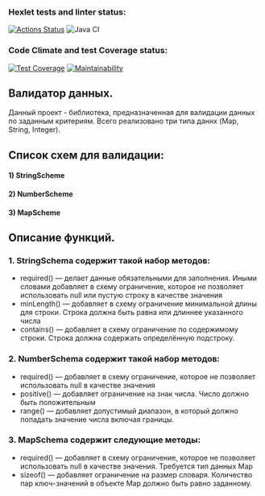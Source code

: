 ### Hexlet tests and linter status:
[![Actions Status](https://github.com/error4071/java-project-78/workflows/hexlet-check/badge.svg)](https://github.com/error4071/java-project-78/actions) ![Java CI](https://github.com/error4071/java-project-71/workflows/Java%20CI/badge.svg)

### Code Climate and test Coverage status:
[![Test Coverage](https://api.codeclimate.com/v1/badges/75b3f29acd1e05d8d1ef/test_coverage)](https://codeclimate.com/github/error4071/java-project-78/test_coverage)  [![Maintainability](https://api.codeclimate.com/v1/badges/75b3f29acd1e05d8d1ef/maintainability)](https://codeclimate.com/github/error4071/java-project-78/maintainability)

## Валидатор данных.

Данный проект - библиотека, предназначенная для валидации данных по заданным критериям. Всего реализовано три типа даннх (Map, String, Integer).

## Список схем для валидации:

#### 1) StringScheme
#### 2) NumberScheme
#### 3) MapScheme

## Описание функций.

### 1. StringSchema содержит такой набор методов:

+ required() — делает данные обязательными для заполнения. Иными словами добавляет в схему ограничение, которое не позволяет использовать null или пустую строку в качестве значения
+ minLength() — добавляет в схему ограничение минимальной длины для строки. Строка должна быть равна или длиннее указанного числа
+ contains() — добавляет в схему ограничение по содержимому строки. Строка должна содержать определённую подстроку.

### 2. NumberSchema содержит такой набор методов:

+ required() — добавляет в схему ограничение, которое не позволяет использовать null в качестве значения
+ positive() — добавляет ограничение на знак числа. Число должно быть положительным
+ range() — добавляет допустимый диапазон, в который должно попадать значение числа включая границы.

### 3. MapSchema содержит следующие методы:

+ required() — добавляет в схему ограничение, которое не позволяет использовать null в качестве значения. Требуется тип данных Map
+ sizeof() — добавляет ограничение на размер словаря. Количество пар ключ-значений в объекте Map должно быть равно заданному.